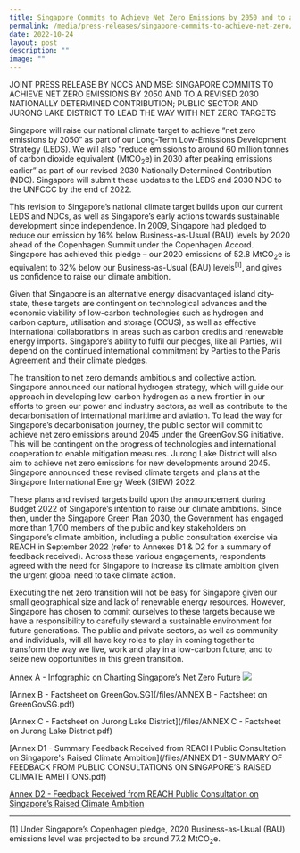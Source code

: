 ```yaml
---
title: Singapore Commits to Achieve Net Zero Emissions by 2050 and to a Revised 2030 Nationally Determined Contribution; Public Sector and Jurong Lake District to Lead The Way with Net Zero Targets
permalink: /media/press-releases/singapore-commits-to-achieve-net-zero/
date: 2022-10-24
layout: post
description: ""
image: ""
---
```

JOINT PRESS RELEASE BY NCCS AND MSE: SINGAPORE COMMITS TO ACHIEVE NET ZERO EMISSIONS BY 2050 AND TO A REVISED 2030 NATIONALLY DETERMINED CONTRIBUTION; PUBLIC SECTOR AND JURONG LAKE DISTRICT TO LEAD THE WAY WITH NET ZERO TARGETS

Singapore will raise our national climate target to achieve “net zero emissions by 2050” as part of our Long-Term Low-Emissions Development Strategy (LEDS). We will also “reduce emissions to around 60 million tonnes of carbon dioxide equivalent (MtCO<sub>2</sub>e) in 2030 after peaking emissions earlier” as part of our revised 2030 Nationally Determined Contribution (NDC). Singapore will submit these updates to the LEDS and 2030 NDC to the UNFCCC by the end of 2022.

This revision to Singapore’s national climate target builds upon our current LEDS and NDCs, as well as Singapore’s early actions towards sustainable development since independence. In 2009, Singapore had pledged to reduce our emission by 16% below Business-as-Usual (BAU) levels by 2020 ahead of the Copenhagen Summit under the Copenhagen Accord. Singapore has achieved this pledge – our 2020 emissions of 52.8 MtCO<sub>2</sub>e is equivalent to 32% below our Business-as-Usual (BAU) levels<sup>[1]</sup>, and gives us confidence to raise our climate ambition.

Given that Singapore is an alternative energy disadvantaged island city-state, these targets are contingent on technological advances and the economic viability of low-carbon technologies such as hydrogen and carbon capture, utilisation and storage (CCUS), as well as effective international collaborations in areas such as carbon credits and renewable energy imports. Singapore’s ability to fulfil our pledges, like all Parties, will depend on the continued international commitment by Parties to the Paris Agreement and their climate pledges.

The transition to net zero demands ambitious and collective action. Singapore announced our national hydrogen strategy, which will guide our approach in developing low-carbon hydrogen as a new frontier in our efforts to green our power and industry sectors, as well as contribute to the decarbonisation of international maritime and aviation. To lead the way for Singapore’s decarbonisation journey, the public sector will commit to achieve net zero emissions around 2045 under the GreenGov.SG initiative. This will be contingent on the progress of technologies and international cooperation to enable mitigation measures. Jurong Lake District will also aim to achieve net zero emissions for new developments around 2045. Singapore announced these revised climate targets and plans at the Singapore International Energy Week (SIEW) 2022.

These plans and revised targets build upon the announcement during Budget 2022 of Singapore’s intention to raise our climate ambitions. Since then, under the Singapore Green Plan 2030, the Government has engaged more than 1,700 members of the public and key stakeholders on Singapore’s climate ambition, including a public consultation exercise via REACH in September 2022 (refer to Annexes D1 & D2 for a summary of feedback received). Across these various engagements, respondents agreed with the need for Singapore to increase its climate ambition given the urgent global need to take climate action.

Executing the net zero transition will not be easy for Singapore given our small geographical size and lack of renewable energy resources. However, Singapore has chosen to commit ourselves to these targets because we have a responsibility to carefully steward a sustainable environment for future generations. The public and private sectors, as well as community and individuals, will all have key roles to play in coming together to transform the way we live, work and play in a low-carbon future, and to seize new opportunities in this green transition.

Annex A - Infographic on Charting Singapore’s Net Zero Future
![](/images/2022_Infographic_Charting_Singapore's_Net_Zero_Future.jpg)

[Annex B - Factsheet on GreenGov.SG](/files/ANNEX B - Factsheet on GreenGovSG.pdf)

[Annex C - Factsheet on Jurong Lake District](/files/ANNEX C - Factsheet on Jurong Lake District.pdf)

[Annex D1 - Summary Feedback Received from REACH Public Consultation on Singapore's Raised Climate Ambition](/files/ANNEX D1 - SUMMARY OF FEEDBACK FROM PUBLIC CONSULTATIONS ON SINGAPORE’S RAISED CLIMATE AMBITIONS.pdf)

[Annex D2 - Feedback Received from REACH Public Consultation on Singapore’s Raised Climate Ambition](https://www.nccs.gov.sg/public-consultation/25-oct-2022-feedback-reach-public-consultations-sg-climate-ambition/)

* * *

\[1\] Under Singapore’s Copenhagen pledge, 2020 Business-as-Usual (BAU) emissions level was projected to be around 77.2 MtCO<sub>2</sub>e.
